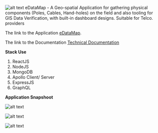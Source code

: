 ![alt text](https://github.com/production-app/edatamap/blob/master/public/dist/img/edatamap_logo.png)  eDataMap - A Geo-spatial Application for gathering physical components (Poles, Cables, Hand-holes) on the field and also tooling for GIS Data Verification, with built-in dashboard designs. Suitable for Telco. providers

The link to the Application [eDataMap](https://edatamap.herokuapp.com/login).

The link to the Documentation [Technical Documentation](http://bit.ly/2OxWb60)


**Stack Use**
1. ReactJS
2. NodeJS
3. MongoDB
4. Apollo Client/ Server
5. ExpressJS
6. GraphQL

 
 
 
 

**Application Snapshoot**




![alt text](https://github.com/production-app/edatamap/blob/master/image1.png)

![alt text](https://github.com/production-app/edatamap/blob/master/public/dist/img/image%20(1).png)

![alt text](https://github.com/production-app/edatamap/blob/master/public/dist/img/image%20(2).png)

